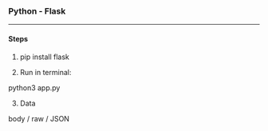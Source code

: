 ### Python - Flask

----

#### Steps

1. pip install flask

2. Run in terminal:

python3 app.py

3. Data

body / raw / JSON

